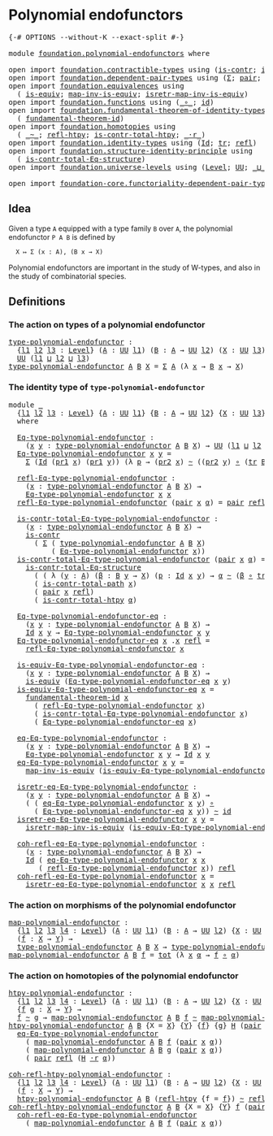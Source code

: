 # Polynomial endofunctors

<pre class="Agda"><a id="36" class="Symbol">{-#</a> <a id="40" class="Keyword">OPTIONS</a> <a id="48" class="Pragma">--without-K</a> <a id="60" class="Pragma">--exact-split</a> <a id="74" class="Symbol">#-}</a>

<a id="79" class="Keyword">module</a> <a id="86" href="foundation.polynomial-endofunctors.html" class="Module">foundation.polynomial-endofunctors</a> <a id="121" class="Keyword">where</a>

<a id="128" class="Keyword">open</a> <a id="133" class="Keyword">import</a> <a id="140" href="foundation.contractible-types.html" class="Module">foundation.contractible-types</a> <a id="170" class="Keyword">using</a> <a id="176" class="Symbol">(</a><a id="177" href="foundation-core.contractible-types.html#1006" class="Function">is-contr</a><a id="185" class="Symbol">;</a> <a id="187" href="foundation-core.contractible-types.html#2046" class="Function">is-contr-total-path</a><a id="206" class="Symbol">)</a>
<a id="208" class="Keyword">open</a> <a id="213" class="Keyword">import</a> <a id="220" href="foundation.dependent-pair-types.html" class="Module">foundation.dependent-pair-types</a> <a id="252" class="Keyword">using</a> <a id="258" class="Symbol">(</a><a id="259" href="foundation-core.dependent-pair-types.html#515" class="Record">Σ</a><a id="260" class="Symbol">;</a> <a id="262" href="foundation-core.dependent-pair-types.html#588" class="InductiveConstructor">pair</a><a id="266" class="Symbol">;</a> <a id="268" href="foundation-core.dependent-pair-types.html#605" class="Field">pr1</a><a id="271" class="Symbol">;</a> <a id="273" href="foundation-core.dependent-pair-types.html#617" class="Field">pr2</a><a id="276" class="Symbol">)</a>
<a id="278" class="Keyword">open</a> <a id="283" class="Keyword">import</a> <a id="290" href="foundation.equivalences.html" class="Module">foundation.equivalences</a> <a id="314" class="Keyword">using</a>
  <a id="322" class="Symbol">(</a> <a id="324" href="foundation-core.equivalences.html#1556" class="Function">is-equiv</a><a id="332" class="Symbol">;</a> <a id="334" href="foundation-core.equivalences.html#4187" class="Function">map-inv-is-equiv</a><a id="350" class="Symbol">;</a> <a id="352" href="foundation-core.equivalences.html#4395" class="Function">isretr-map-inv-is-equiv</a><a id="375" class="Symbol">)</a>
<a id="377" class="Keyword">open</a> <a id="382" class="Keyword">import</a> <a id="389" href="foundation.functions.html" class="Module">foundation.functions</a> <a id="410" class="Keyword">using</a> <a id="416" class="Symbol">(</a><a id="417" href="foundation-core.functions.html#420" class="Function Operator">_∘_</a><a id="420" class="Symbol">;</a> <a id="422" href="foundation-core.functions.html#322" class="Function">id</a><a id="424" class="Symbol">)</a>
<a id="426" class="Keyword">open</a> <a id="431" class="Keyword">import</a> <a id="438" href="foundation.fundamental-theorem-of-identity-types.html" class="Module">foundation.fundamental-theorem-of-identity-types</a> <a id="487" class="Keyword">using</a>
  <a id="495" class="Symbol">(</a> <a id="497" href="foundation-core.fundamental-theorem-of-identity-types.html#1904" class="Function">fundamental-theorem-id</a><a id="519" class="Symbol">)</a>
<a id="521" class="Keyword">open</a> <a id="526" class="Keyword">import</a> <a id="533" href="foundation.homotopies.html" class="Module">foundation.homotopies</a> <a id="555" class="Keyword">using</a>
  <a id="563" class="Symbol">(</a> <a id="565" href="foundation-core.homotopies.html#627" class="Function Operator">_~_</a><a id="568" class="Symbol">;</a> <a id="570" href="foundation-core.homotopies.html#741" class="Function">refl-htpy</a><a id="579" class="Symbol">;</a> <a id="581" href="foundation.homotopies.html#3137" class="Function">is-contr-total-htpy</a><a id="600" class="Symbol">;</a> <a id="602" href="foundation-core.homotopies.html#2083" class="Function Operator">_·r_</a><a id="606" class="Symbol">)</a>
<a id="608" class="Keyword">open</a> <a id="613" class="Keyword">import</a> <a id="620" href="foundation.identity-types.html" class="Module">foundation.identity-types</a> <a id="646" class="Keyword">using</a> <a id="652" class="Symbol">(</a><a id="653" href="foundation-core.identity-types.html#1767" class="Datatype">Id</a><a id="655" class="Symbol">;</a> <a id="657" href="foundation-core.identity-types.html#5702" class="Function">tr</a><a id="659" class="Symbol">;</a> <a id="661" href="foundation-core.identity-types.html#1820" class="InductiveConstructor">refl</a><a id="665" class="Symbol">)</a>
<a id="667" class="Keyword">open</a> <a id="672" class="Keyword">import</a> <a id="679" href="foundation.structure-identity-principle.html" class="Module">foundation.structure-identity-principle</a> <a id="719" class="Keyword">using</a>
  <a id="727" class="Symbol">(</a> <a id="729" href="foundation.structure-identity-principle.html#1341" class="Function">is-contr-total-Eq-structure</a><a id="756" class="Symbol">)</a>
<a id="758" class="Keyword">open</a> <a id="763" class="Keyword">import</a> <a id="770" href="foundation.universe-levels.html" class="Module">foundation.universe-levels</a> <a id="797" class="Keyword">using</a> <a id="803" class="Symbol">(</a><a id="804" href="Agda.Primitive.html#597" class="Postulate">Level</a><a id="809" class="Symbol">;</a> <a id="811" href="foundation-core.universe-levels.html#235" class="Primitive">UU</a><a id="813" class="Symbol">;</a> <a id="815" href="Agda.Primitive.html#810" class="Primitive Operator">_⊔_</a><a id="818" class="Symbol">)</a>

<a id="821" class="Keyword">open</a> <a id="826" class="Keyword">import</a> <a id="833" href="foundation-core.functoriality-dependent-pair-types.html" class="Module">foundation-core.functoriality-dependent-pair-types</a> <a id="884" class="Keyword">using</a> <a id="890" class="Symbol">(</a><a id="891" href="foundation-core.functoriality-dependent-pair-types.html#1894" class="Function">tot</a><a id="894" class="Symbol">)</a>
</pre>
## Idea

Given a type `A` equipped with a type family `B` over `A`, the polynomial endofunctor `P A B` is defined by

```md
  X ↦ Σ (x : A), (B x → X)
```

Polynomial endofunctors are important in the study of W-types, and also in the study of combinatorial species.

## Definitions

### The action on types of a polynomial endofunctor

<pre class="Agda"><a id="type-polynomial-endofunctor"></a><a id="1246" href="foundation.polynomial-endofunctors.html#1246" class="Function">type-polynomial-endofunctor</a> <a id="1274" class="Symbol">:</a>
  <a id="1278" class="Symbol">{</a><a id="1279" href="foundation.polynomial-endofunctors.html#1279" class="Bound">l1</a> <a id="1282" href="foundation.polynomial-endofunctors.html#1282" class="Bound">l2</a> <a id="1285" href="foundation.polynomial-endofunctors.html#1285" class="Bound">l3</a> <a id="1288" class="Symbol">:</a> <a id="1290" href="Agda.Primitive.html#597" class="Postulate">Level</a><a id="1295" class="Symbol">}</a> <a id="1297" class="Symbol">(</a><a id="1298" href="foundation.polynomial-endofunctors.html#1298" class="Bound">A</a> <a id="1300" class="Symbol">:</a> <a id="1302" href="foundation-core.universe-levels.html#235" class="Primitive">UU</a> <a id="1305" href="foundation.polynomial-endofunctors.html#1279" class="Bound">l1</a><a id="1307" class="Symbol">)</a> <a id="1309" class="Symbol">(</a><a id="1310" href="foundation.polynomial-endofunctors.html#1310" class="Bound">B</a> <a id="1312" class="Symbol">:</a> <a id="1314" href="foundation.polynomial-endofunctors.html#1298" class="Bound">A</a> <a id="1316" class="Symbol">→</a> <a id="1318" href="foundation-core.universe-levels.html#235" class="Primitive">UU</a> <a id="1321" href="foundation.polynomial-endofunctors.html#1282" class="Bound">l2</a><a id="1323" class="Symbol">)</a> <a id="1325" class="Symbol">(</a><a id="1326" href="foundation.polynomial-endofunctors.html#1326" class="Bound">X</a> <a id="1328" class="Symbol">:</a> <a id="1330" href="foundation-core.universe-levels.html#235" class="Primitive">UU</a> <a id="1333" href="foundation.polynomial-endofunctors.html#1285" class="Bound">l3</a><a id="1335" class="Symbol">)</a> <a id="1337" class="Symbol">→</a>
  <a id="1341" href="foundation-core.universe-levels.html#235" class="Primitive">UU</a> <a id="1344" class="Symbol">(</a><a id="1345" href="foundation.polynomial-endofunctors.html#1279" class="Bound">l1</a> <a id="1348" href="Agda.Primitive.html#810" class="Primitive Operator">⊔</a> <a id="1350" href="foundation.polynomial-endofunctors.html#1282" class="Bound">l2</a> <a id="1353" href="Agda.Primitive.html#810" class="Primitive Operator">⊔</a> <a id="1355" href="foundation.polynomial-endofunctors.html#1285" class="Bound">l3</a><a id="1357" class="Symbol">)</a>
<a id="1359" href="foundation.polynomial-endofunctors.html#1246" class="Function">type-polynomial-endofunctor</a> <a id="1387" href="foundation.polynomial-endofunctors.html#1387" class="Bound">A</a> <a id="1389" href="foundation.polynomial-endofunctors.html#1389" class="Bound">B</a> <a id="1391" href="foundation.polynomial-endofunctors.html#1391" class="Bound">X</a> <a id="1393" class="Symbol">=</a> <a id="1395" href="foundation-core.dependent-pair-types.html#515" class="Record">Σ</a> <a id="1397" href="foundation.polynomial-endofunctors.html#1387" class="Bound">A</a> <a id="1399" class="Symbol">(λ</a> <a id="1402" href="foundation.polynomial-endofunctors.html#1402" class="Bound">x</a> <a id="1404" class="Symbol">→</a> <a id="1406" href="foundation.polynomial-endofunctors.html#1389" class="Bound">B</a> <a id="1408" href="foundation.polynomial-endofunctors.html#1402" class="Bound">x</a> <a id="1410" class="Symbol">→</a> <a id="1412" href="foundation.polynomial-endofunctors.html#1391" class="Bound">X</a><a id="1413" class="Symbol">)</a>
</pre>
### The identity type of `type-polynomial-endofunctor`

<pre class="Agda"><a id="1484" class="Keyword">module</a> <a id="1491" href="foundation.polynomial-endofunctors.html#1491" class="Module">_</a>
  <a id="1495" class="Symbol">{</a><a id="1496" href="foundation.polynomial-endofunctors.html#1496" class="Bound">l1</a> <a id="1499" href="foundation.polynomial-endofunctors.html#1499" class="Bound">l2</a> <a id="1502" href="foundation.polynomial-endofunctors.html#1502" class="Bound">l3</a> <a id="1505" class="Symbol">:</a> <a id="1507" href="Agda.Primitive.html#597" class="Postulate">Level</a><a id="1512" class="Symbol">}</a> <a id="1514" class="Symbol">{</a><a id="1515" href="foundation.polynomial-endofunctors.html#1515" class="Bound">A</a> <a id="1517" class="Symbol">:</a> <a id="1519" href="foundation-core.universe-levels.html#235" class="Primitive">UU</a> <a id="1522" href="foundation.polynomial-endofunctors.html#1496" class="Bound">l1</a><a id="1524" class="Symbol">}</a> <a id="1526" class="Symbol">{</a><a id="1527" href="foundation.polynomial-endofunctors.html#1527" class="Bound">B</a> <a id="1529" class="Symbol">:</a> <a id="1531" href="foundation.polynomial-endofunctors.html#1515" class="Bound">A</a> <a id="1533" class="Symbol">→</a> <a id="1535" href="foundation-core.universe-levels.html#235" class="Primitive">UU</a> <a id="1538" href="foundation.polynomial-endofunctors.html#1499" class="Bound">l2</a><a id="1540" class="Symbol">}</a> <a id="1542" class="Symbol">{</a><a id="1543" href="foundation.polynomial-endofunctors.html#1543" class="Bound">X</a> <a id="1545" class="Symbol">:</a> <a id="1547" href="foundation-core.universe-levels.html#235" class="Primitive">UU</a> <a id="1550" href="foundation.polynomial-endofunctors.html#1502" class="Bound">l3</a><a id="1552" class="Symbol">}</a>
  <a id="1556" class="Keyword">where</a>

  <a id="1565" href="foundation.polynomial-endofunctors.html#1565" class="Function">Eq-type-polynomial-endofunctor</a> <a id="1596" class="Symbol">:</a>
    <a id="1602" class="Symbol">(</a><a id="1603" href="foundation.polynomial-endofunctors.html#1603" class="Bound">x</a> <a id="1605" href="foundation.polynomial-endofunctors.html#1605" class="Bound">y</a> <a id="1607" class="Symbol">:</a> <a id="1609" href="foundation.polynomial-endofunctors.html#1246" class="Function">type-polynomial-endofunctor</a> <a id="1637" href="foundation.polynomial-endofunctors.html#1515" class="Bound">A</a> <a id="1639" href="foundation.polynomial-endofunctors.html#1527" class="Bound">B</a> <a id="1641" href="foundation.polynomial-endofunctors.html#1543" class="Bound">X</a><a id="1642" class="Symbol">)</a> <a id="1644" class="Symbol">→</a> <a id="1646" href="foundation-core.universe-levels.html#235" class="Primitive">UU</a> <a id="1649" class="Symbol">(</a><a id="1650" href="foundation.polynomial-endofunctors.html#1496" class="Bound">l1</a> <a id="1653" href="Agda.Primitive.html#810" class="Primitive Operator">⊔</a> <a id="1655" href="foundation.polynomial-endofunctors.html#1499" class="Bound">l2</a> <a id="1658" href="Agda.Primitive.html#810" class="Primitive Operator">⊔</a> <a id="1660" href="foundation.polynomial-endofunctors.html#1502" class="Bound">l3</a><a id="1662" class="Symbol">)</a>
  <a id="1666" href="foundation.polynomial-endofunctors.html#1565" class="Function">Eq-type-polynomial-endofunctor</a> <a id="1697" href="foundation.polynomial-endofunctors.html#1697" class="Bound">x</a> <a id="1699" href="foundation.polynomial-endofunctors.html#1699" class="Bound">y</a> <a id="1701" class="Symbol">=</a>
    <a id="1707" href="foundation-core.dependent-pair-types.html#515" class="Record">Σ</a> <a id="1709" class="Symbol">(</a><a id="1710" href="foundation-core.identity-types.html#1767" class="Datatype">Id</a> <a id="1713" class="Symbol">(</a><a id="1714" href="foundation-core.dependent-pair-types.html#605" class="Field">pr1</a> <a id="1718" href="foundation.polynomial-endofunctors.html#1697" class="Bound">x</a><a id="1719" class="Symbol">)</a> <a id="1721" class="Symbol">(</a><a id="1722" href="foundation-core.dependent-pair-types.html#605" class="Field">pr1</a> <a id="1726" href="foundation.polynomial-endofunctors.html#1699" class="Bound">y</a><a id="1727" class="Symbol">))</a> <a id="1730" class="Symbol">(λ</a> <a id="1733" href="foundation.polynomial-endofunctors.html#1733" class="Bound">p</a> <a id="1735" class="Symbol">→</a> <a id="1737" class="Symbol">(</a><a id="1738" href="foundation-core.dependent-pair-types.html#617" class="Field">pr2</a> <a id="1742" href="foundation.polynomial-endofunctors.html#1697" class="Bound">x</a><a id="1743" class="Symbol">)</a> <a id="1745" href="foundation-core.homotopies.html#627" class="Function Operator">~</a> <a id="1747" class="Symbol">((</a><a id="1749" href="foundation-core.dependent-pair-types.html#617" class="Field">pr2</a> <a id="1753" href="foundation.polynomial-endofunctors.html#1699" class="Bound">y</a><a id="1754" class="Symbol">)</a> <a id="1756" href="foundation-core.functions.html#420" class="Function Operator">∘</a> <a id="1758" class="Symbol">(</a><a id="1759" href="foundation-core.identity-types.html#5702" class="Function">tr</a> <a id="1762" href="foundation.polynomial-endofunctors.html#1527" class="Bound">B</a> <a id="1764" href="foundation.polynomial-endofunctors.html#1733" class="Bound">p</a><a id="1765" class="Symbol">)))</a>

  <a id="1772" href="foundation.polynomial-endofunctors.html#1772" class="Function">refl-Eq-type-polynomial-endofunctor</a> <a id="1808" class="Symbol">:</a>
    <a id="1814" class="Symbol">(</a><a id="1815" href="foundation.polynomial-endofunctors.html#1815" class="Bound">x</a> <a id="1817" class="Symbol">:</a> <a id="1819" href="foundation.polynomial-endofunctors.html#1246" class="Function">type-polynomial-endofunctor</a> <a id="1847" href="foundation.polynomial-endofunctors.html#1515" class="Bound">A</a> <a id="1849" href="foundation.polynomial-endofunctors.html#1527" class="Bound">B</a> <a id="1851" href="foundation.polynomial-endofunctors.html#1543" class="Bound">X</a><a id="1852" class="Symbol">)</a> <a id="1854" class="Symbol">→</a>
    <a id="1860" href="foundation.polynomial-endofunctors.html#1565" class="Function">Eq-type-polynomial-endofunctor</a> <a id="1891" href="foundation.polynomial-endofunctors.html#1815" class="Bound">x</a> <a id="1893" href="foundation.polynomial-endofunctors.html#1815" class="Bound">x</a>
  <a id="1897" href="foundation.polynomial-endofunctors.html#1772" class="Function">refl-Eq-type-polynomial-endofunctor</a> <a id="1933" class="Symbol">(</a><a id="1934" href="foundation-core.dependent-pair-types.html#588" class="InductiveConstructor">pair</a> <a id="1939" href="foundation.polynomial-endofunctors.html#1939" class="Bound">x</a> <a id="1941" href="foundation.polynomial-endofunctors.html#1941" class="Bound">α</a><a id="1942" class="Symbol">)</a> <a id="1944" class="Symbol">=</a> <a id="1946" href="foundation-core.dependent-pair-types.html#588" class="InductiveConstructor">pair</a> <a id="1951" href="foundation-core.identity-types.html#1820" class="InductiveConstructor">refl</a> <a id="1956" href="foundation-core.homotopies.html#741" class="Function">refl-htpy</a>

  <a id="1969" href="foundation.polynomial-endofunctors.html#1969" class="Function">is-contr-total-Eq-type-polynomial-endofunctor</a> <a id="2015" class="Symbol">:</a>
    <a id="2021" class="Symbol">(</a><a id="2022" href="foundation.polynomial-endofunctors.html#2022" class="Bound">x</a> <a id="2024" class="Symbol">:</a> <a id="2026" href="foundation.polynomial-endofunctors.html#1246" class="Function">type-polynomial-endofunctor</a> <a id="2054" href="foundation.polynomial-endofunctors.html#1515" class="Bound">A</a> <a id="2056" href="foundation.polynomial-endofunctors.html#1527" class="Bound">B</a> <a id="2058" href="foundation.polynomial-endofunctors.html#1543" class="Bound">X</a><a id="2059" class="Symbol">)</a> <a id="2061" class="Symbol">→</a>
    <a id="2067" href="foundation-core.contractible-types.html#1006" class="Function">is-contr</a>
      <a id="2082" class="Symbol">(</a> <a id="2084" href="foundation-core.dependent-pair-types.html#515" class="Record">Σ</a> <a id="2086" class="Symbol">(</a> <a id="2088" href="foundation.polynomial-endofunctors.html#1246" class="Function">type-polynomial-endofunctor</a> <a id="2116" href="foundation.polynomial-endofunctors.html#1515" class="Bound">A</a> <a id="2118" href="foundation.polynomial-endofunctors.html#1527" class="Bound">B</a> <a id="2120" href="foundation.polynomial-endofunctors.html#1543" class="Bound">X</a><a id="2121" class="Symbol">)</a>
          <a id="2133" class="Symbol">(</a> <a id="2135" href="foundation.polynomial-endofunctors.html#1565" class="Function">Eq-type-polynomial-endofunctor</a> <a id="2166" href="foundation.polynomial-endofunctors.html#2022" class="Bound">x</a><a id="2167" class="Symbol">))</a>
  <a id="2172" href="foundation.polynomial-endofunctors.html#1969" class="Function">is-contr-total-Eq-type-polynomial-endofunctor</a> <a id="2218" class="Symbol">(</a><a id="2219" href="foundation-core.dependent-pair-types.html#588" class="InductiveConstructor">pair</a> <a id="2224" href="foundation.polynomial-endofunctors.html#2224" class="Bound">x</a> <a id="2226" href="foundation.polynomial-endofunctors.html#2226" class="Bound">α</a><a id="2227" class="Symbol">)</a> <a id="2229" class="Symbol">=</a>
    <a id="2235" href="foundation.structure-identity-principle.html#1341" class="Function">is-contr-total-Eq-structure</a>
      <a id="2269" class="Symbol">(</a> <a id="2271" class="Symbol">(</a> <a id="2273" class="Symbol">λ</a> <a id="2275" class="Symbol">(</a><a id="2276" href="foundation.polynomial-endofunctors.html#2276" class="Bound">y</a> <a id="2278" class="Symbol">:</a> <a id="2280" href="foundation.polynomial-endofunctors.html#1515" class="Bound">A</a><a id="2281" class="Symbol">)</a> <a id="2283" class="Symbol">(</a><a id="2284" href="foundation.polynomial-endofunctors.html#2284" class="Bound">β</a> <a id="2286" class="Symbol">:</a> <a id="2288" href="foundation.polynomial-endofunctors.html#1527" class="Bound">B</a> <a id="2290" href="foundation.polynomial-endofunctors.html#2276" class="Bound">y</a> <a id="2292" class="Symbol">→</a> <a id="2294" href="foundation.polynomial-endofunctors.html#1543" class="Bound">X</a><a id="2295" class="Symbol">)</a> <a id="2297" class="Symbol">(</a><a id="2298" href="foundation.polynomial-endofunctors.html#2298" class="Bound">p</a> <a id="2300" class="Symbol">:</a> <a id="2302" href="foundation-core.identity-types.html#1767" class="Datatype">Id</a> <a id="2305" href="foundation.polynomial-endofunctors.html#2224" class="Bound">x</a> <a id="2307" href="foundation.polynomial-endofunctors.html#2276" class="Bound">y</a><a id="2308" class="Symbol">)</a> <a id="2310" class="Symbol">→</a> <a id="2312" href="foundation.polynomial-endofunctors.html#2226" class="Bound">α</a> <a id="2314" href="foundation-core.homotopies.html#627" class="Function Operator">~</a> <a id="2316" class="Symbol">(</a><a id="2317" href="foundation.polynomial-endofunctors.html#2284" class="Bound">β</a> <a id="2319" href="foundation-core.functions.html#420" class="Function Operator">∘</a> <a id="2321" href="foundation-core.identity-types.html#5702" class="Function">tr</a> <a id="2324" href="foundation.polynomial-endofunctors.html#1527" class="Bound">B</a> <a id="2326" href="foundation.polynomial-endofunctors.html#2298" class="Bound">p</a><a id="2327" class="Symbol">)))</a>
      <a id="2337" class="Symbol">(</a> <a id="2339" href="foundation-core.contractible-types.html#2046" class="Function">is-contr-total-path</a> <a id="2359" href="foundation.polynomial-endofunctors.html#2224" class="Bound">x</a><a id="2360" class="Symbol">)</a>
      <a id="2368" class="Symbol">(</a> <a id="2370" href="foundation-core.dependent-pair-types.html#588" class="InductiveConstructor">pair</a> <a id="2375" href="foundation.polynomial-endofunctors.html#2224" class="Bound">x</a> <a id="2377" href="foundation-core.identity-types.html#1820" class="InductiveConstructor">refl</a><a id="2381" class="Symbol">)</a>
      <a id="2389" class="Symbol">(</a> <a id="2391" href="foundation.homotopies.html#3137" class="Function">is-contr-total-htpy</a> <a id="2411" href="foundation.polynomial-endofunctors.html#2226" class="Bound">α</a><a id="2412" class="Symbol">)</a>

  <a id="2417" href="foundation.polynomial-endofunctors.html#2417" class="Function">Eq-type-polynomial-endofunctor-eq</a> <a id="2451" class="Symbol">:</a>
    <a id="2457" class="Symbol">(</a><a id="2458" href="foundation.polynomial-endofunctors.html#2458" class="Bound">x</a> <a id="2460" href="foundation.polynomial-endofunctors.html#2460" class="Bound">y</a> <a id="2462" class="Symbol">:</a> <a id="2464" href="foundation.polynomial-endofunctors.html#1246" class="Function">type-polynomial-endofunctor</a> <a id="2492" href="foundation.polynomial-endofunctors.html#1515" class="Bound">A</a> <a id="2494" href="foundation.polynomial-endofunctors.html#1527" class="Bound">B</a> <a id="2496" href="foundation.polynomial-endofunctors.html#1543" class="Bound">X</a><a id="2497" class="Symbol">)</a> <a id="2499" class="Symbol">→</a>
    <a id="2505" href="foundation-core.identity-types.html#1767" class="Datatype">Id</a> <a id="2508" href="foundation.polynomial-endofunctors.html#2458" class="Bound">x</a> <a id="2510" href="foundation.polynomial-endofunctors.html#2460" class="Bound">y</a> <a id="2512" class="Symbol">→</a> <a id="2514" href="foundation.polynomial-endofunctors.html#1565" class="Function">Eq-type-polynomial-endofunctor</a> <a id="2545" href="foundation.polynomial-endofunctors.html#2458" class="Bound">x</a> <a id="2547" href="foundation.polynomial-endofunctors.html#2460" class="Bound">y</a>
  <a id="2551" href="foundation.polynomial-endofunctors.html#2417" class="Function">Eq-type-polynomial-endofunctor-eq</a> <a id="2585" href="foundation.polynomial-endofunctors.html#2585" class="Bound">x</a> <a id="2587" class="DottedPattern Symbol">.</a><a id="2588" href="foundation.polynomial-endofunctors.html#2585" class="DottedPattern Bound">x</a> <a id="2590" href="foundation-core.identity-types.html#1820" class="InductiveConstructor">refl</a> <a id="2595" class="Symbol">=</a>
    <a id="2601" href="foundation.polynomial-endofunctors.html#1772" class="Function">refl-Eq-type-polynomial-endofunctor</a> <a id="2637" href="foundation.polynomial-endofunctors.html#2585" class="Bound">x</a>

  <a id="2642" href="foundation.polynomial-endofunctors.html#2642" class="Function">is-equiv-Eq-type-polynomial-endofunctor-eq</a> <a id="2685" class="Symbol">:</a>
    <a id="2691" class="Symbol">(</a><a id="2692" href="foundation.polynomial-endofunctors.html#2692" class="Bound">x</a> <a id="2694" href="foundation.polynomial-endofunctors.html#2694" class="Bound">y</a> <a id="2696" class="Symbol">:</a> <a id="2698" href="foundation.polynomial-endofunctors.html#1246" class="Function">type-polynomial-endofunctor</a> <a id="2726" href="foundation.polynomial-endofunctors.html#1515" class="Bound">A</a> <a id="2728" href="foundation.polynomial-endofunctors.html#1527" class="Bound">B</a> <a id="2730" href="foundation.polynomial-endofunctors.html#1543" class="Bound">X</a><a id="2731" class="Symbol">)</a> <a id="2733" class="Symbol">→</a>
    <a id="2739" href="foundation-core.equivalences.html#1556" class="Function">is-equiv</a> <a id="2748" class="Symbol">(</a><a id="2749" href="foundation.polynomial-endofunctors.html#2417" class="Function">Eq-type-polynomial-endofunctor-eq</a> <a id="2783" href="foundation.polynomial-endofunctors.html#2692" class="Bound">x</a> <a id="2785" href="foundation.polynomial-endofunctors.html#2694" class="Bound">y</a><a id="2786" class="Symbol">)</a>
  <a id="2790" href="foundation.polynomial-endofunctors.html#2642" class="Function">is-equiv-Eq-type-polynomial-endofunctor-eq</a> <a id="2833" href="foundation.polynomial-endofunctors.html#2833" class="Bound">x</a> <a id="2835" class="Symbol">=</a>
    <a id="2841" href="foundation-core.fundamental-theorem-of-identity-types.html#1904" class="Function">fundamental-theorem-id</a> <a id="2864" href="foundation.polynomial-endofunctors.html#2833" class="Bound">x</a>
      <a id="2872" class="Symbol">(</a> <a id="2874" href="foundation.polynomial-endofunctors.html#1772" class="Function">refl-Eq-type-polynomial-endofunctor</a> <a id="2910" href="foundation.polynomial-endofunctors.html#2833" class="Bound">x</a><a id="2911" class="Symbol">)</a>
      <a id="2919" class="Symbol">(</a> <a id="2921" href="foundation.polynomial-endofunctors.html#1969" class="Function">is-contr-total-Eq-type-polynomial-endofunctor</a> <a id="2967" href="foundation.polynomial-endofunctors.html#2833" class="Bound">x</a><a id="2968" class="Symbol">)</a>
      <a id="2976" class="Symbol">(</a> <a id="2978" href="foundation.polynomial-endofunctors.html#2417" class="Function">Eq-type-polynomial-endofunctor-eq</a> <a id="3012" href="foundation.polynomial-endofunctors.html#2833" class="Bound">x</a><a id="3013" class="Symbol">)</a>

  <a id="3018" href="foundation.polynomial-endofunctors.html#3018" class="Function">eq-Eq-type-polynomial-endofunctor</a> <a id="3052" class="Symbol">:</a>
    <a id="3058" class="Symbol">(</a><a id="3059" href="foundation.polynomial-endofunctors.html#3059" class="Bound">x</a> <a id="3061" href="foundation.polynomial-endofunctors.html#3061" class="Bound">y</a> <a id="3063" class="Symbol">:</a> <a id="3065" href="foundation.polynomial-endofunctors.html#1246" class="Function">type-polynomial-endofunctor</a> <a id="3093" href="foundation.polynomial-endofunctors.html#1515" class="Bound">A</a> <a id="3095" href="foundation.polynomial-endofunctors.html#1527" class="Bound">B</a> <a id="3097" href="foundation.polynomial-endofunctors.html#1543" class="Bound">X</a><a id="3098" class="Symbol">)</a> <a id="3100" class="Symbol">→</a>
    <a id="3106" href="foundation.polynomial-endofunctors.html#1565" class="Function">Eq-type-polynomial-endofunctor</a> <a id="3137" href="foundation.polynomial-endofunctors.html#3059" class="Bound">x</a> <a id="3139" href="foundation.polynomial-endofunctors.html#3061" class="Bound">y</a> <a id="3141" class="Symbol">→</a> <a id="3143" href="foundation-core.identity-types.html#1767" class="Datatype">Id</a> <a id="3146" href="foundation.polynomial-endofunctors.html#3059" class="Bound">x</a> <a id="3148" href="foundation.polynomial-endofunctors.html#3061" class="Bound">y</a>
  <a id="3152" href="foundation.polynomial-endofunctors.html#3018" class="Function">eq-Eq-type-polynomial-endofunctor</a> <a id="3186" href="foundation.polynomial-endofunctors.html#3186" class="Bound">x</a> <a id="3188" href="foundation.polynomial-endofunctors.html#3188" class="Bound">y</a> <a id="3190" class="Symbol">=</a>
    <a id="3196" href="foundation-core.equivalences.html#4187" class="Function">map-inv-is-equiv</a> <a id="3213" class="Symbol">(</a><a id="3214" href="foundation.polynomial-endofunctors.html#2642" class="Function">is-equiv-Eq-type-polynomial-endofunctor-eq</a> <a id="3257" href="foundation.polynomial-endofunctors.html#3186" class="Bound">x</a> <a id="3259" href="foundation.polynomial-endofunctors.html#3188" class="Bound">y</a><a id="3260" class="Symbol">)</a>

  <a id="3265" href="foundation.polynomial-endofunctors.html#3265" class="Function">isretr-eq-Eq-type-polynomial-endofunctor</a> <a id="3306" class="Symbol">:</a>
    <a id="3312" class="Symbol">(</a><a id="3313" href="foundation.polynomial-endofunctors.html#3313" class="Bound">x</a> <a id="3315" href="foundation.polynomial-endofunctors.html#3315" class="Bound">y</a> <a id="3317" class="Symbol">:</a> <a id="3319" href="foundation.polynomial-endofunctors.html#1246" class="Function">type-polynomial-endofunctor</a> <a id="3347" href="foundation.polynomial-endofunctors.html#1515" class="Bound">A</a> <a id="3349" href="foundation.polynomial-endofunctors.html#1527" class="Bound">B</a> <a id="3351" href="foundation.polynomial-endofunctors.html#1543" class="Bound">X</a><a id="3352" class="Symbol">)</a> <a id="3354" class="Symbol">→</a>
    <a id="3360" class="Symbol">(</a> <a id="3362" class="Symbol">(</a> <a id="3364" href="foundation.polynomial-endofunctors.html#3018" class="Function">eq-Eq-type-polynomial-endofunctor</a> <a id="3398" href="foundation.polynomial-endofunctors.html#3313" class="Bound">x</a> <a id="3400" href="foundation.polynomial-endofunctors.html#3315" class="Bound">y</a><a id="3401" class="Symbol">)</a> <a id="3403" href="foundation-core.functions.html#420" class="Function Operator">∘</a>
      <a id="3411" class="Symbol">(</a> <a id="3413" href="foundation.polynomial-endofunctors.html#2417" class="Function">Eq-type-polynomial-endofunctor-eq</a> <a id="3447" href="foundation.polynomial-endofunctors.html#3313" class="Bound">x</a> <a id="3449" href="foundation.polynomial-endofunctors.html#3315" class="Bound">y</a><a id="3450" class="Symbol">))</a> <a id="3453" href="foundation-core.homotopies.html#627" class="Function Operator">~</a> <a id="3455" href="foundation-core.functions.html#322" class="Function">id</a>
  <a id="3460" href="foundation.polynomial-endofunctors.html#3265" class="Function">isretr-eq-Eq-type-polynomial-endofunctor</a> <a id="3501" href="foundation.polynomial-endofunctors.html#3501" class="Bound">x</a> <a id="3503" href="foundation.polynomial-endofunctors.html#3503" class="Bound">y</a> <a id="3505" class="Symbol">=</a>
    <a id="3511" href="foundation-core.equivalences.html#4395" class="Function">isretr-map-inv-is-equiv</a> <a id="3535" class="Symbol">(</a><a id="3536" href="foundation.polynomial-endofunctors.html#2642" class="Function">is-equiv-Eq-type-polynomial-endofunctor-eq</a> <a id="3579" href="foundation.polynomial-endofunctors.html#3501" class="Bound">x</a> <a id="3581" href="foundation.polynomial-endofunctors.html#3503" class="Bound">y</a><a id="3582" class="Symbol">)</a>

  <a id="3587" href="foundation.polynomial-endofunctors.html#3587" class="Function">coh-refl-eq-Eq-type-polynomial-endofunctor</a> <a id="3630" class="Symbol">:</a>
    <a id="3636" class="Symbol">(</a><a id="3637" href="foundation.polynomial-endofunctors.html#3637" class="Bound">x</a> <a id="3639" class="Symbol">:</a> <a id="3641" href="foundation.polynomial-endofunctors.html#1246" class="Function">type-polynomial-endofunctor</a> <a id="3669" href="foundation.polynomial-endofunctors.html#1515" class="Bound">A</a> <a id="3671" href="foundation.polynomial-endofunctors.html#1527" class="Bound">B</a> <a id="3673" href="foundation.polynomial-endofunctors.html#1543" class="Bound">X</a><a id="3674" class="Symbol">)</a> <a id="3676" class="Symbol">→</a>
    <a id="3682" href="foundation-core.identity-types.html#1767" class="Datatype">Id</a> <a id="3685" class="Symbol">(</a> <a id="3687" href="foundation.polynomial-endofunctors.html#3018" class="Function">eq-Eq-type-polynomial-endofunctor</a> <a id="3721" href="foundation.polynomial-endofunctors.html#3637" class="Bound">x</a> <a id="3723" href="foundation.polynomial-endofunctors.html#3637" class="Bound">x</a>
       <a id="3732" class="Symbol">(</a> <a id="3734" href="foundation.polynomial-endofunctors.html#1772" class="Function">refl-Eq-type-polynomial-endofunctor</a> <a id="3770" href="foundation.polynomial-endofunctors.html#3637" class="Bound">x</a><a id="3771" class="Symbol">))</a> <a id="3774" href="foundation-core.identity-types.html#1820" class="InductiveConstructor">refl</a>
  <a id="3781" href="foundation.polynomial-endofunctors.html#3587" class="Function">coh-refl-eq-Eq-type-polynomial-endofunctor</a> <a id="3824" href="foundation.polynomial-endofunctors.html#3824" class="Bound">x</a> <a id="3826" class="Symbol">=</a>
    <a id="3832" href="foundation.polynomial-endofunctors.html#3265" class="Function">isretr-eq-Eq-type-polynomial-endofunctor</a> <a id="3873" href="foundation.polynomial-endofunctors.html#3824" class="Bound">x</a> <a id="3875" href="foundation.polynomial-endofunctors.html#3824" class="Bound">x</a> <a id="3877" href="foundation-core.identity-types.html#1820" class="InductiveConstructor">refl</a>
</pre>
### The action on morphisms of the polynomial endofunctor

<pre class="Agda"><a id="map-polynomial-endofunctor"></a><a id="3954" href="foundation.polynomial-endofunctors.html#3954" class="Function">map-polynomial-endofunctor</a> <a id="3981" class="Symbol">:</a>
  <a id="3985" class="Symbol">{</a><a id="3986" href="foundation.polynomial-endofunctors.html#3986" class="Bound">l1</a> <a id="3989" href="foundation.polynomial-endofunctors.html#3989" class="Bound">l2</a> <a id="3992" href="foundation.polynomial-endofunctors.html#3992" class="Bound">l3</a> <a id="3995" href="foundation.polynomial-endofunctors.html#3995" class="Bound">l4</a> <a id="3998" class="Symbol">:</a> <a id="4000" href="Agda.Primitive.html#597" class="Postulate">Level</a><a id="4005" class="Symbol">}</a> <a id="4007" class="Symbol">(</a><a id="4008" href="foundation.polynomial-endofunctors.html#4008" class="Bound">A</a> <a id="4010" class="Symbol">:</a> <a id="4012" href="foundation-core.universe-levels.html#235" class="Primitive">UU</a> <a id="4015" href="foundation.polynomial-endofunctors.html#3986" class="Bound">l1</a><a id="4017" class="Symbol">)</a> <a id="4019" class="Symbol">(</a><a id="4020" href="foundation.polynomial-endofunctors.html#4020" class="Bound">B</a> <a id="4022" class="Symbol">:</a> <a id="4024" href="foundation.polynomial-endofunctors.html#4008" class="Bound">A</a> <a id="4026" class="Symbol">→</a> <a id="4028" href="foundation-core.universe-levels.html#235" class="Primitive">UU</a> <a id="4031" href="foundation.polynomial-endofunctors.html#3989" class="Bound">l2</a><a id="4033" class="Symbol">)</a> <a id="4035" class="Symbol">{</a><a id="4036" href="foundation.polynomial-endofunctors.html#4036" class="Bound">X</a> <a id="4038" class="Symbol">:</a> <a id="4040" href="foundation-core.universe-levels.html#235" class="Primitive">UU</a> <a id="4043" href="foundation.polynomial-endofunctors.html#3992" class="Bound">l3</a><a id="4045" class="Symbol">}</a> <a id="4047" class="Symbol">{</a><a id="4048" href="foundation.polynomial-endofunctors.html#4048" class="Bound">Y</a> <a id="4050" class="Symbol">:</a> <a id="4052" href="foundation-core.universe-levels.html#235" class="Primitive">UU</a> <a id="4055" href="foundation.polynomial-endofunctors.html#3995" class="Bound">l4</a><a id="4057" class="Symbol">}</a>
  <a id="4061" class="Symbol">(</a><a id="4062" href="foundation.polynomial-endofunctors.html#4062" class="Bound">f</a> <a id="4064" class="Symbol">:</a> <a id="4066" href="foundation.polynomial-endofunctors.html#4036" class="Bound">X</a> <a id="4068" class="Symbol">→</a> <a id="4070" href="foundation.polynomial-endofunctors.html#4048" class="Bound">Y</a><a id="4071" class="Symbol">)</a> <a id="4073" class="Symbol">→</a>
  <a id="4077" href="foundation.polynomial-endofunctors.html#1246" class="Function">type-polynomial-endofunctor</a> <a id="4105" href="foundation.polynomial-endofunctors.html#4008" class="Bound">A</a> <a id="4107" href="foundation.polynomial-endofunctors.html#4020" class="Bound">B</a> <a id="4109" href="foundation.polynomial-endofunctors.html#4036" class="Bound">X</a> <a id="4111" class="Symbol">→</a> <a id="4113" href="foundation.polynomial-endofunctors.html#1246" class="Function">type-polynomial-endofunctor</a> <a id="4141" href="foundation.polynomial-endofunctors.html#4008" class="Bound">A</a> <a id="4143" href="foundation.polynomial-endofunctors.html#4020" class="Bound">B</a> <a id="4145" href="foundation.polynomial-endofunctors.html#4048" class="Bound">Y</a>
<a id="4147" href="foundation.polynomial-endofunctors.html#3954" class="Function">map-polynomial-endofunctor</a> <a id="4174" href="foundation.polynomial-endofunctors.html#4174" class="Bound">A</a> <a id="4176" href="foundation.polynomial-endofunctors.html#4176" class="Bound">B</a> <a id="4178" href="foundation.polynomial-endofunctors.html#4178" class="Bound">f</a> <a id="4180" class="Symbol">=</a> <a id="4182" href="foundation-core.functoriality-dependent-pair-types.html#1894" class="Function">tot</a> <a id="4186" class="Symbol">(λ</a> <a id="4189" href="foundation.polynomial-endofunctors.html#4189" class="Bound">x</a> <a id="4191" href="foundation.polynomial-endofunctors.html#4191" class="Bound">α</a> <a id="4193" class="Symbol">→</a> <a id="4195" href="foundation.polynomial-endofunctors.html#4178" class="Bound">f</a> <a id="4197" href="foundation-core.functions.html#420" class="Function Operator">∘</a> <a id="4199" href="foundation.polynomial-endofunctors.html#4191" class="Bound">α</a><a id="4200" class="Symbol">)</a>
</pre>
### The action on homotopies of the polynomial endofunctor

<pre class="Agda"><a id="htpy-polynomial-endofunctor"></a><a id="4275" href="foundation.polynomial-endofunctors.html#4275" class="Function">htpy-polynomial-endofunctor</a> <a id="4303" class="Symbol">:</a>
  <a id="4307" class="Symbol">{</a><a id="4308" href="foundation.polynomial-endofunctors.html#4308" class="Bound">l1</a> <a id="4311" href="foundation.polynomial-endofunctors.html#4311" class="Bound">l2</a> <a id="4314" href="foundation.polynomial-endofunctors.html#4314" class="Bound">l3</a> <a id="4317" href="foundation.polynomial-endofunctors.html#4317" class="Bound">l4</a> <a id="4320" class="Symbol">:</a> <a id="4322" href="Agda.Primitive.html#597" class="Postulate">Level</a><a id="4327" class="Symbol">}</a> <a id="4329" class="Symbol">(</a><a id="4330" href="foundation.polynomial-endofunctors.html#4330" class="Bound">A</a> <a id="4332" class="Symbol">:</a> <a id="4334" href="foundation-core.universe-levels.html#235" class="Primitive">UU</a> <a id="4337" href="foundation.polynomial-endofunctors.html#4308" class="Bound">l1</a><a id="4339" class="Symbol">)</a> <a id="4341" class="Symbol">(</a><a id="4342" href="foundation.polynomial-endofunctors.html#4342" class="Bound">B</a> <a id="4344" class="Symbol">:</a> <a id="4346" href="foundation.polynomial-endofunctors.html#4330" class="Bound">A</a> <a id="4348" class="Symbol">→</a> <a id="4350" href="foundation-core.universe-levels.html#235" class="Primitive">UU</a> <a id="4353" href="foundation.polynomial-endofunctors.html#4311" class="Bound">l2</a><a id="4355" class="Symbol">)</a> <a id="4357" class="Symbol">{</a><a id="4358" href="foundation.polynomial-endofunctors.html#4358" class="Bound">X</a> <a id="4360" class="Symbol">:</a> <a id="4362" href="foundation-core.universe-levels.html#235" class="Primitive">UU</a> <a id="4365" href="foundation.polynomial-endofunctors.html#4314" class="Bound">l3</a><a id="4367" class="Symbol">}</a> <a id="4369" class="Symbol">{</a><a id="4370" href="foundation.polynomial-endofunctors.html#4370" class="Bound">Y</a> <a id="4372" class="Symbol">:</a> <a id="4374" href="foundation-core.universe-levels.html#235" class="Primitive">UU</a> <a id="4377" href="foundation.polynomial-endofunctors.html#4317" class="Bound">l4</a><a id="4379" class="Symbol">}</a>
  <a id="4383" class="Symbol">{</a><a id="4384" href="foundation.polynomial-endofunctors.html#4384" class="Bound">f</a> <a id="4386" href="foundation.polynomial-endofunctors.html#4386" class="Bound">g</a> <a id="4388" class="Symbol">:</a> <a id="4390" href="foundation.polynomial-endofunctors.html#4358" class="Bound">X</a> <a id="4392" class="Symbol">→</a> <a id="4394" href="foundation.polynomial-endofunctors.html#4370" class="Bound">Y</a><a id="4395" class="Symbol">}</a> <a id="4397" class="Symbol">→</a>
  <a id="4401" href="foundation.polynomial-endofunctors.html#4384" class="Bound">f</a> <a id="4403" href="foundation-core.homotopies.html#627" class="Function Operator">~</a> <a id="4405" href="foundation.polynomial-endofunctors.html#4386" class="Bound">g</a> <a id="4407" class="Symbol">→</a> <a id="4409" href="foundation.polynomial-endofunctors.html#3954" class="Function">map-polynomial-endofunctor</a> <a id="4436" href="foundation.polynomial-endofunctors.html#4330" class="Bound">A</a> <a id="4438" href="foundation.polynomial-endofunctors.html#4342" class="Bound">B</a> <a id="4440" href="foundation.polynomial-endofunctors.html#4384" class="Bound">f</a> <a id="4442" href="foundation-core.homotopies.html#627" class="Function Operator">~</a> <a id="4444" href="foundation.polynomial-endofunctors.html#3954" class="Function">map-polynomial-endofunctor</a> <a id="4471" href="foundation.polynomial-endofunctors.html#4330" class="Bound">A</a> <a id="4473" href="foundation.polynomial-endofunctors.html#4342" class="Bound">B</a> <a id="4475" href="foundation.polynomial-endofunctors.html#4386" class="Bound">g</a>
<a id="4477" href="foundation.polynomial-endofunctors.html#4275" class="Function">htpy-polynomial-endofunctor</a> <a id="4505" href="foundation.polynomial-endofunctors.html#4505" class="Bound">A</a> <a id="4507" href="foundation.polynomial-endofunctors.html#4507" class="Bound">B</a> <a id="4509" class="Symbol">{</a><a id="4510" class="Argument">X</a> <a id="4512" class="Symbol">=</a> <a id="4514" href="foundation.polynomial-endofunctors.html#4514" class="Bound">X</a><a id="4515" class="Symbol">}</a> <a id="4517" class="Symbol">{</a><a id="4518" href="foundation.polynomial-endofunctors.html#4518" class="Bound">Y</a><a id="4519" class="Symbol">}</a> <a id="4521" class="Symbol">{</a><a id="4522" href="foundation.polynomial-endofunctors.html#4522" class="Bound">f</a><a id="4523" class="Symbol">}</a> <a id="4525" class="Symbol">{</a><a id="4526" href="foundation.polynomial-endofunctors.html#4526" class="Bound">g</a><a id="4527" class="Symbol">}</a> <a id="4529" href="foundation.polynomial-endofunctors.html#4529" class="Bound">H</a> <a id="4531" class="Symbol">(</a><a id="4532" href="foundation-core.dependent-pair-types.html#588" class="InductiveConstructor">pair</a> <a id="4537" href="foundation.polynomial-endofunctors.html#4537" class="Bound">x</a> <a id="4539" href="foundation.polynomial-endofunctors.html#4539" class="Bound">α</a><a id="4540" class="Symbol">)</a> <a id="4542" class="Symbol">=</a>
  <a id="4546" href="foundation.polynomial-endofunctors.html#3018" class="Function">eq-Eq-type-polynomial-endofunctor</a>
    <a id="4584" class="Symbol">(</a> <a id="4586" href="foundation.polynomial-endofunctors.html#3954" class="Function">map-polynomial-endofunctor</a> <a id="4613" href="foundation.polynomial-endofunctors.html#4505" class="Bound">A</a> <a id="4615" href="foundation.polynomial-endofunctors.html#4507" class="Bound">B</a> <a id="4617" href="foundation.polynomial-endofunctors.html#4522" class="Bound">f</a> <a id="4619" class="Symbol">(</a><a id="4620" href="foundation-core.dependent-pair-types.html#588" class="InductiveConstructor">pair</a> <a id="4625" href="foundation.polynomial-endofunctors.html#4537" class="Bound">x</a> <a id="4627" href="foundation.polynomial-endofunctors.html#4539" class="Bound">α</a><a id="4628" class="Symbol">))</a>
    <a id="4635" class="Symbol">(</a> <a id="4637" href="foundation.polynomial-endofunctors.html#3954" class="Function">map-polynomial-endofunctor</a> <a id="4664" href="foundation.polynomial-endofunctors.html#4505" class="Bound">A</a> <a id="4666" href="foundation.polynomial-endofunctors.html#4507" class="Bound">B</a> <a id="4668" href="foundation.polynomial-endofunctors.html#4526" class="Bound">g</a> <a id="4670" class="Symbol">(</a><a id="4671" href="foundation-core.dependent-pair-types.html#588" class="InductiveConstructor">pair</a> <a id="4676" href="foundation.polynomial-endofunctors.html#4537" class="Bound">x</a> <a id="4678" href="foundation.polynomial-endofunctors.html#4539" class="Bound">α</a><a id="4679" class="Symbol">))</a>
    <a id="4686" class="Symbol">(</a> <a id="4688" href="foundation-core.dependent-pair-types.html#588" class="InductiveConstructor">pair</a> <a id="4693" href="foundation-core.identity-types.html#1820" class="InductiveConstructor">refl</a> <a id="4698" class="Symbol">(</a><a id="4699" href="foundation.polynomial-endofunctors.html#4529" class="Bound">H</a> <a id="4701" href="foundation-core.homotopies.html#2083" class="Function Operator">·r</a> <a id="4704" href="foundation.polynomial-endofunctors.html#4539" class="Bound">α</a><a id="4705" class="Symbol">))</a>

<a id="coh-refl-htpy-polynomial-endofunctor"></a><a id="4709" href="foundation.polynomial-endofunctors.html#4709" class="Function">coh-refl-htpy-polynomial-endofunctor</a> <a id="4746" class="Symbol">:</a>
  <a id="4750" class="Symbol">{</a><a id="4751" href="foundation.polynomial-endofunctors.html#4751" class="Bound">l1</a> <a id="4754" href="foundation.polynomial-endofunctors.html#4754" class="Bound">l2</a> <a id="4757" href="foundation.polynomial-endofunctors.html#4757" class="Bound">l3</a> <a id="4760" href="foundation.polynomial-endofunctors.html#4760" class="Bound">l4</a> <a id="4763" class="Symbol">:</a> <a id="4765" href="Agda.Primitive.html#597" class="Postulate">Level</a><a id="4770" class="Symbol">}</a> <a id="4772" class="Symbol">(</a><a id="4773" href="foundation.polynomial-endofunctors.html#4773" class="Bound">A</a> <a id="4775" class="Symbol">:</a> <a id="4777" href="foundation-core.universe-levels.html#235" class="Primitive">UU</a> <a id="4780" href="foundation.polynomial-endofunctors.html#4751" class="Bound">l1</a><a id="4782" class="Symbol">)</a> <a id="4784" class="Symbol">(</a><a id="4785" href="foundation.polynomial-endofunctors.html#4785" class="Bound">B</a> <a id="4787" class="Symbol">:</a> <a id="4789" href="foundation.polynomial-endofunctors.html#4773" class="Bound">A</a> <a id="4791" class="Symbol">→</a> <a id="4793" href="foundation-core.universe-levels.html#235" class="Primitive">UU</a> <a id="4796" href="foundation.polynomial-endofunctors.html#4754" class="Bound">l2</a><a id="4798" class="Symbol">)</a> <a id="4800" class="Symbol">{</a><a id="4801" href="foundation.polynomial-endofunctors.html#4801" class="Bound">X</a> <a id="4803" class="Symbol">:</a> <a id="4805" href="foundation-core.universe-levels.html#235" class="Primitive">UU</a> <a id="4808" href="foundation.polynomial-endofunctors.html#4757" class="Bound">l3</a><a id="4810" class="Symbol">}</a> <a id="4812" class="Symbol">{</a><a id="4813" href="foundation.polynomial-endofunctors.html#4813" class="Bound">Y</a> <a id="4815" class="Symbol">:</a> <a id="4817" href="foundation-core.universe-levels.html#235" class="Primitive">UU</a> <a id="4820" href="foundation.polynomial-endofunctors.html#4760" class="Bound">l4</a><a id="4822" class="Symbol">}</a>
  <a id="4826" class="Symbol">(</a><a id="4827" href="foundation.polynomial-endofunctors.html#4827" class="Bound">f</a> <a id="4829" class="Symbol">:</a> <a id="4831" href="foundation.polynomial-endofunctors.html#4801" class="Bound">X</a> <a id="4833" class="Symbol">→</a> <a id="4835" href="foundation.polynomial-endofunctors.html#4813" class="Bound">Y</a><a id="4836" class="Symbol">)</a> <a id="4838" class="Symbol">→</a>
  <a id="4842" href="foundation.polynomial-endofunctors.html#4275" class="Function">htpy-polynomial-endofunctor</a> <a id="4870" href="foundation.polynomial-endofunctors.html#4773" class="Bound">A</a> <a id="4872" href="foundation.polynomial-endofunctors.html#4785" class="Bound">B</a> <a id="4874" class="Symbol">(</a><a id="4875" href="foundation-core.homotopies.html#741" class="Function">refl-htpy</a> <a id="4885" class="Symbol">{</a><a id="4886" class="Argument">f</a> <a id="4888" class="Symbol">=</a> <a id="4890" href="foundation.polynomial-endofunctors.html#4827" class="Bound">f</a><a id="4891" class="Symbol">})</a> <a id="4894" href="foundation-core.homotopies.html#627" class="Function Operator">~</a> <a id="4896" href="foundation-core.homotopies.html#741" class="Function">refl-htpy</a>
<a id="4906" href="foundation.polynomial-endofunctors.html#4709" class="Function">coh-refl-htpy-polynomial-endofunctor</a> <a id="4943" href="foundation.polynomial-endofunctors.html#4943" class="Bound">A</a> <a id="4945" href="foundation.polynomial-endofunctors.html#4945" class="Bound">B</a> <a id="4947" class="Symbol">{</a><a id="4948" class="Argument">X</a> <a id="4950" class="Symbol">=</a> <a id="4952" href="foundation.polynomial-endofunctors.html#4952" class="Bound">X</a><a id="4953" class="Symbol">}</a> <a id="4955" class="Symbol">{</a><a id="4956" href="foundation.polynomial-endofunctors.html#4956" class="Bound">Y</a><a id="4957" class="Symbol">}</a> <a id="4959" href="foundation.polynomial-endofunctors.html#4959" class="Bound">f</a> <a id="4961" class="Symbol">(</a><a id="4962" href="foundation-core.dependent-pair-types.html#588" class="InductiveConstructor">pair</a> <a id="4967" href="foundation.polynomial-endofunctors.html#4967" class="Bound">x</a> <a id="4969" href="foundation.polynomial-endofunctors.html#4969" class="Bound">α</a><a id="4970" class="Symbol">)</a> <a id="4972" class="Symbol">=</a>
  <a id="4976" href="foundation.polynomial-endofunctors.html#3587" class="Function">coh-refl-eq-Eq-type-polynomial-endofunctor</a>
    <a id="5023" class="Symbol">(</a> <a id="5025" href="foundation.polynomial-endofunctors.html#3954" class="Function">map-polynomial-endofunctor</a> <a id="5052" href="foundation.polynomial-endofunctors.html#4943" class="Bound">A</a> <a id="5054" href="foundation.polynomial-endofunctors.html#4945" class="Bound">B</a> <a id="5056" href="foundation.polynomial-endofunctors.html#4959" class="Bound">f</a> <a id="5058" class="Symbol">(</a><a id="5059" href="foundation-core.dependent-pair-types.html#588" class="InductiveConstructor">pair</a> <a id="5064" href="foundation.polynomial-endofunctors.html#4967" class="Bound">x</a> <a id="5066" href="foundation.polynomial-endofunctors.html#4969" class="Bound">α</a><a id="5067" class="Symbol">))</a>
</pre>